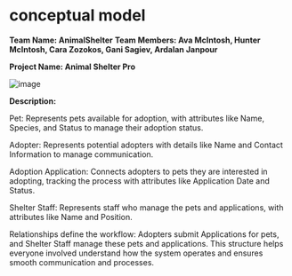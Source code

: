 # conceptual model
**Team Name: AnimalShelter**
**Team Members: Ava McIntosh, Hunter McIntosh, Cara Zozokos, Gani Sagiev, Ardalan Janpour**

**Project Name: Animal Shelter Pro**

![image](https://github.com/user-attachments/assets/aa47ade2-d155-4ad6-8c0e-d63cdd1416e0)

**Description:**


Pet: Represents pets available for adoption, with attributes like Name, Species, and Status to manage their adoption status.

Adopter: Represents potential adopters with details like Name and Contact Information to manage communication.

Adoption Application: Connects adopters to pets they are interested in adopting, tracking the process with attributes like Application Date and Status.

Shelter Staff: Represents staff who manage the pets and applications, with attributes like Name and Position.

Relationships define the workflow: Adopters submit Applications for pets, and Shelter Staff manage these pets and applications. This structure helps everyone involved understand how the system operates and ensures smooth communication and processes.
